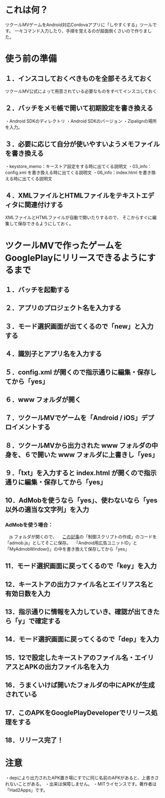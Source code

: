 # これは何？
ツクールMVゲームをAndroid対応Cordovaアプリに「しやすくする」ツールです。
一々コマンド入力したり、手順を覚えるのが超面倒くさいので作りました。

# 使う前の準備
## １．インスコしておくべきものを全部そろえておく
ツクールMV公式によって用意されている必要なものをすべてインスコしておく

## ２．バッチをメモ帳で開いて初期設定を書き換える
・Android SDKのディレクトリ
・Android SDKのバージョン
・Zipalignの場所
を入力。

## ３．必要に応じて自分が使いやすいようメモファイルを書き換える
・keystore_memo：キーストア設定をする時に出てくる説明文
・03_info：config.xml を書き換える時に出てくる説明文
・06_info：index.html を書き換える時に出てくる説明文

## ４．XMLファイルとHTMLファイルをテキストエディタに関連付けする
XMLファイルとHTMLファイルが自動で開いたりするので、
そこからすぐに編集して保存できるようにしておく。

# ツクールMVで作ったゲームをGooglePlayにリリースできるようにするまで
## １．バッチを起動する
## ２．アプリのプロジェクト名を入力する
## ３．モード選択画面が出てくるので「new」と入力する
## ４．識別子とアプリ名を入力する
## ５．config.xml が開くので指示通りに編集・保存してから「yes」
## ６．www フォルダが開く
## ７．ツクールMVでゲームを「Android / iOS」デプロイメントする
## ８．ツクールMVから出力された www フォルダの中身を、６で開いた www フォルダに上書きし「yes」
## ９．「txt」を入力すると index.html が開くので指示通りに編集・保存してから「yes」
## 10．AdMobを使うなら「yes」、使わないなら「yes以外の適当な文字列」を入力
### AdMobを使う場合：
　js フォルダが開くので、
　[この記事](http://presentcall.com/rpg%E3%83%84%E3%82%AF%E3%83%BC%E3%83%ABmv%E3%81%A7admob%E5%BA%83%E5%91%8A%E3%82%92%E8%A1%A8%E7%A4%BA/)の「制御スクリプトの作成」のコードを「admob.js」としてそこに保存。
　「Android用広告ユニットID」と「MyAdmobWindow()」の中を書き換えて保存してから「yes」
## 11．モード選択画面に戻ってくるので「key」を入力
## 12．キーストアの出力ファイル名とエイリアス名と有効日数を入力
## 13．指示通りに情報を入力していき、確認が出てきたら「y」で確定する
## 14．モード選択画面に戻ってくるので「dep」を入力
## 15．12で設定したキーストアのファイル名・エイリアスとAPKの出力ファイル名を入力
## 16．うまくいけば開いたフォルダの中にAPKが生成されている
## 17．このAPKをGooglePlayDeveloperでリリース処理をする
## 18．リリース完了！

# 注意
・depにより出力されたAPK置き場にすでに同じ名前のAPKがあると、上書きされないことがある。
・出来は保障しません。
・MITライセンスです。著作者は「Had2Apps」です。
